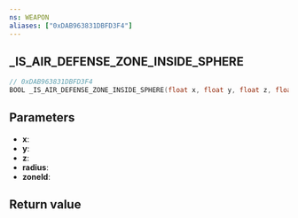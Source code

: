 ```yaml
---
ns: WEAPON
aliases: ["0xDAB963831DBFD3F4"]
---
```

## _IS_AIR_DEFENSE_ZONE_INSIDE_SPHERE

```c
// 0xDAB963831DBFD3F4
BOOL _IS_AIR_DEFENSE_ZONE_INSIDE_SPHERE(float x, float y, float z, float radius, int zoneId);
```

## Parameters
* **x**:
* **y**:
* **z**:
* **radius**:
* **zoneId**:

## Return value
